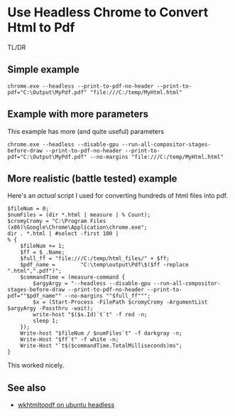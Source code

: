 # Use Headless Chrome to Convert Html to Pdf

TL/DR

## Simple example


	chrome.exe --headless --print-to-pdf-no-header --print-to-pdf="C:\Output\MyPdf.pdf" "file:///C:/temp/MyHtml.html"

## Example with more parameters

This example has more (and quite useful) parameters

	chrome.exe --headless --disable-gpu --run-all-compositor-stages-before-draw --print-to-pdf-no-header --print-to-pdf="C:\Output\MyPdf.pdf" --no-margins "file:///C:/temp/MyHtml.html"

## More realistic (battle tested) example

Here's an *actual* script I used for converting hundreds of html files into pdf.


	$fileNum = 0;
	$numFiles = (dir *.html | measure | % Count);
	$cromyCromy = "C:\Program Files (x86)\Google\Chrome\Application\chrome.exe";
	dir . *.html | #select -first 100 |
	% {
		$fileNum += 1;
		$ff = $_.Name;
		$full_ff = "file:///C:/temp/html_files/" + $ff;
		$pdf_name =        "C:\temp\output\Pdf\$($ff -replace ".html",".pdf")";
		$commandTime = (measure-command {
			$argyArgy = "--headless --disable-gpu --run-all-compositor-stages-before-draw --print-to-pdf-no-header --print-to-pdf=""$pdf_name"" --no-margins ""$full_ff""";
			$x = (Start-Process -FilePath $cromyCromy -ArgumentList $argyArgy -Passthru -wait);
			write-host "$($x.Id)`t`t" -f red -n;
			sleep 1;
		});
		Write-host "$fileNum / $numFiles`t" -f darkgray -n;
		Write-Host "$ff`t" -f white -n;
		Write-Host "`t$($commandTime.TotalMilliseconds)ms";
	}

This worked nicely.

## See also

- [wkhtmltopdf on ubuntu headless](../linux/wkhtmltopdf.md)
